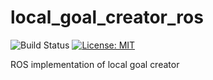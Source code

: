 # local_goal_creator_ros

![Build Status](https://github.com/ToshikiNakamura0412/a_star_ros/workflows/build/badge.svg)
[![License: MIT](https://img.shields.io/badge/License-MIT-yellow.svg)](https://opensource.org/licenses/MIT)

ROS implementation of local goal creator
